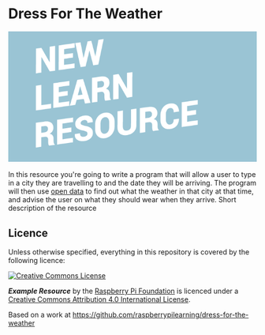 # Dress For The Weather

![](cover.png)

In this resource you're going to write a program that will allow a user to type in a city they are travelling to and the date they will be arriving. The program will then use [open data](https://en.wikipedia.org/wiki/Open_data) to find out what the weather in that city at that time, and advise the user on what they should wear when they arrive.
Short description of the resource

## Licence

Unless otherwise specified, everything in this repository is covered by the following licence:

[![Creative Commons License](http://i.creativecommons.org/l/by-sa/4.0/88x31.png)](http://creativecommons.org/licenses/by-sa/4.0/)

***Example Resource*** by the [Raspberry Pi Foundation](http://www.raspberrypi.org) is licenced under a [Creative Commons Attribution 4.0 International License](http://creativecommons.org/licenses/by-sa/4.0/).

Based on a work at https://github.com/raspberrypilearning/dress-for-the-weather
